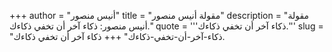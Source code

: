 +++
author = "أنيس منصور"
title = "مقولة أنيس منصور"
description = "مقولة أنيس منصور: ذكاء آخر أن تخفي ذكاءك."
quote = '''ذكاء آخر أن تخفي ذكاءك.''' 
slug = "ذكاء-آخر-أن-تخفي-ذكاءك"
+++
ذكاء آخر أن تخفي ذكاءك.
